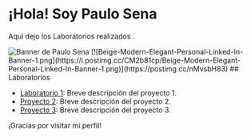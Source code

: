 # ¡Hola! Soy Paulo Sena

Aquí dejo los Laboratorios realizados .

<!-- Coloca tu banner debajo de esta línea -->
<img src="[![Beige-Modern-Elegant-Personal-Linked-In-Banner-1.png](https://i.postimg.cc/CM2b81cp/Beige-Modern-Elegant-Personal-Linked-In-Banner-1.png)](https://postimg.cc/nMvsbH83)" alt="Banner de Paulo Sena">
[![Beige-Modern-Elegant-Personal-Linked-In-Banner-1.png](https://i.postimg.cc/CM2b81cp/Beige-Modern-Elegant-Personal-Linked-In-Banner-1.png)](https://postimg.cc/nMvsbH83)
## Laboratorios

- [Laboratorio 1]([link_al_proyecto_1](https://docs.google.com/document/d/1WbCMHjA2rEuDM2GPm6EykRjCeTnFTjJ2QzDuxxY_rRk/edit?usp=sharing)): Breve descripción del proyecto 1.
- [Proyecto 2](link_al_proyecto_2): Breve descripción del proyecto 2.
- [Proyecto 3](link_al_proyecto_3): Breve descripción del proyecto 3.


¡Gracias por visitar mi perfil!
